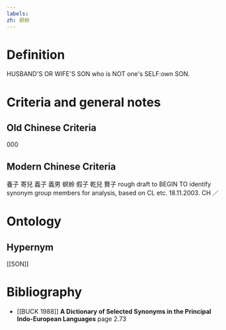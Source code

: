 ```yaml
---
labels: 
zh: 螟蛉
---
```


# Definition
HUSBAND'S OR WIFE'S SON who is NOT one's SELF:own SON.
# Criteria and general notes
## Old Chinese Criteria
000
## Modern Chinese Criteria
養子
寄兒
義子
義男
螟蛉
假子
乾兒
贅子
rough draft to BEGIN TO identify synonym group members for analysis, based on CL etc. 18.11.2003. CH ／
# Ontology

## Hypernym
[[SON]]
# Bibliography
- [[BUCK 1988]]
**A Dictionary of Selected Synonyms in the Principal Indo-European Languages** page 2.73
